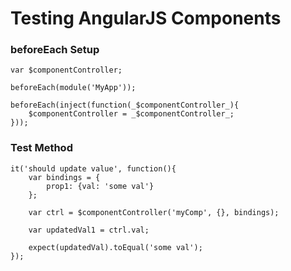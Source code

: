 # Testing AngularJS Components
### beforeEach Setup
```
var $componentController;

beforeEach(module('MyApp'));

beforeEach(inject(function(_$componentController_){
    $componentController = _$componentController_;
}));
```
### Test Method
```
it('should update value', function(){
    var bindings = {
        prop1: {val: 'some val'}
    };

    var ctrl = $componentController('myComp', {}, bindings);

    var updatedVal1 = ctrl.val;

    expect(updatedVal).toEqual('some val');
});
```